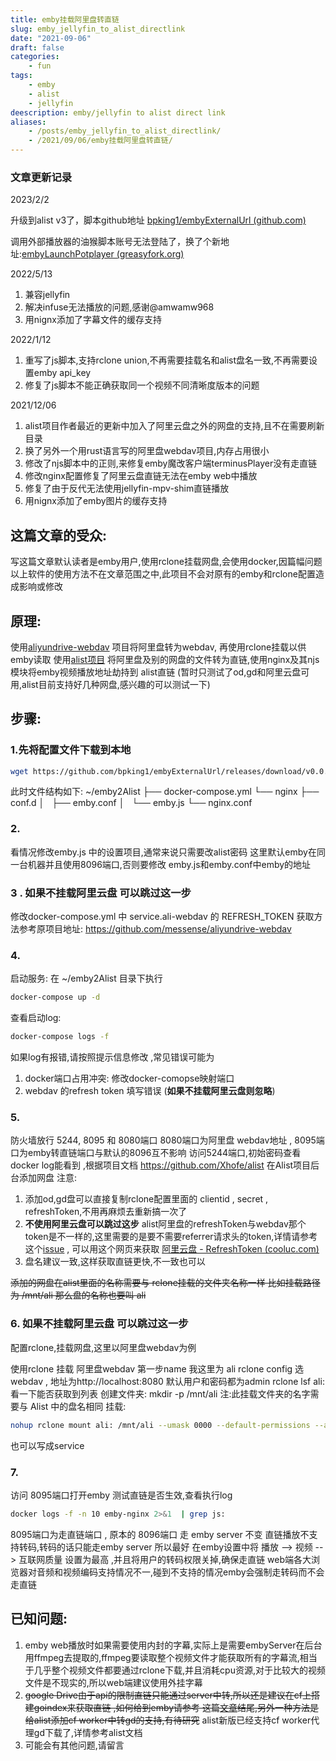 ```yaml
---
title: emby挂载阿里盘转直链
slug: emby_jellyfin_to_alist_directlink
date: "2021-09-06"
draft: false
categories:
    - fun
tags:
    - emby
    - alist
    - jellyfin
deescription: emby/jellyfin to alist direct link
aliases:
    - /posts/emby_jellyfin_to_alist_directlink/
    - /2021/09/06/emby挂载阿里盘转直链/
---
```


### 文章更新记录 
2023/2/2

升级到alist v3了，脚本github地址 [bpking1/embyExternalUrl (github.com)](https://github.com/bpking1/embyExternalUrl)

调用外部播放器的油猴脚本账号无法登陆了，换了个新地址:[embyLaunchPotplayer (greasyfork.org)](https://greasyfork.org/en/scripts/459297-embylaunchpotplayer)

2022/5/13

1. 兼容jellyfin
2. 解决infuse无法播放的问题,感谢@amwamw968
3. 用nignx添加了字幕文件的缓存支持

2022/1/12
1. 重写了js脚本,支持rclone union,不再需要挂载名和alist盘名一致,不再需要设置emby api_key
2. 修复了js脚本不能正确获取同一个视频不同清晰度版本的问题

2021/12/06

1. alist项目作者最近的更新中加入了阿里云盘之外的网盘的支持,且不在需要刷新目录
2. 换了另外一个用rust语言写的阿里盘webdav项目,内存占用很小
3. 修改了njs脚本中的正则,来修复emby魔改客户端terminusPlayer没有走直链
4. 修改nginx配置修复了阿里云盘直链无法在emby web中播放
5. 修复了由于反代无法使用jellyfin-mpv-shim直链播放
6. 用nignx添加了emby图片的缓存支持

## 这篇文章的受众:
写这篇文章默认读者是emby用户,使用rclone挂载网盘,会使用docker,因篇幅问题以上软件的使用方法不在文章范围之中,此项目不会对原有的emby和rclone配置造成影响或修改

## 原理:
使用[aliyundrive-webdav](https://github.com/messense/aliyundrive-webdav) 项目将阿里盘转为webdav, 再使用rclone挂载以供emby读取
使用[alist项目](https://github.com/Xhofe/alist) 将阿里盘及别的网盘的文件转为直链,使用nginx及其njs模块将emby视频播放地址劫持到 alist直链 (暂时只测试了od,gd和阿里云盘可用,alist目前支持好几种网盘,感兴趣的可以测试一下)

## 步骤:

### 1.先将配置文件下载到本地

```bash
wget https://github.com/bpking1/embyExternalUrl/releases/download/v0.0.1/emby2Alist.tar.gz && mkdir -p ~/emby2Alist && tar -xzvf ./emby2Alist.tar.gz -C ~/emby2Alist && cd ~/emby2Alist
```

此时文件结构如下:
~/emby2Alist
├── docker-compose.yml
└── nginx
    ├── conf.d
    │   ├── emby.conf
    │   └── emby.js
    └── nginx.conf

### 2. 
看情况修改emby.js 中的设置项目,通常来说只需要改alist密码
这里默认emby在同一台机器并且使用8096端口,否则要修改 emby.js和emby.conf中emby的地址
### 3 . 如果不挂载阿里云盘 可以跳过这一步
修改docker-compose.yml 中 service.ali-webdav 的 REFRESH_TOKEN
获取方法参考原项目地址: https://github.com/messense/aliyundrive-webdav

### 4. 
启动服务: 在 ~/emby2Alist 目录下执行
```bash
docker-compose up -d
```
查看启动log:
```bash
docker-compose logs -f
```
如果log有报错,请按照提示信息修改 ,常见错误可能为
1. docker端口占用冲突:  修改docker-comopse映射端口
2. webdav 的refresh token 填写错误 (**如果不挂载阿里云盘则忽略**)

### 5. 
防火墙放行 5244, 8095 和 8080端口
8080端口为阿里盘 webdav地址 , 8095端口为emby转直链端口与默认的8096互不影响
访问5244端口,初始密码查看docker log能看到 ,根据项目文档 https://github.com/Xhofe/alist 在Alist项目后台添加网盘 
注意: 

1. 添加od,gd盘可以直接复制rclone配置里面的 clientid , secret , refreshToken,不用再麻烦去重新搞一次了
2. **不使用阿里云盘可以跳过这步**
   alist阿里盘的refreshToken与webdav那个token是不一样的,这里需要的是要不需要referrer请求头的token,详情请参考这个[issue](https://github.com/Xhofe/alist/issues/88) , 可以用这个网页来获取 [阿里云盘 - RefreshToken (cooluc.com)](https://media.cooluc.com/decode_token/) 
3. 盘名建议一致,这样获取直链更快,不一致也可以

~~添加的网盘在alist里面的名称需要与 rclone挂载的文件夹名称一样  比如挂载路径为 /mnt/ali 那么盘的名称也要叫 ali~~

### 6. 如果不挂载阿里云盘 可以跳过这一步
配置rclone,挂载网盘,这里以阿里盘webdav为例

使用rclone 挂载 阿里盘webdav 
第一步name  我这里为 ali
rclone config  选 webdav , 地址为http://localhost:8080 默认用户和密码都为admin
rclone lsf ali:  看一下能否获取到列表
创建文件夹:
mkdir -p /mnt/ali     注:此挂载文件夹的名字需要与 Alist 中的盘名相同
挂载:

```bash
nohup rclone mount ali: /mnt/ali --umask 0000 --default-permissions --allow-non-empty --allow-other --buffer-size 32M --vfs-read-chunk-size 64M --vfs-read-chunk-size-limit 1G &
```
也可以写成service


### 7.

访问 8095端口打开emby 测试直链是否生效,查看执行log
```bash
docker logs -f -n 10 emby-nginx 2>&1  | grep js:
```
8095端口为走直链端口  , 原本的 8096端口 走 emby server 不变
直链播放不支持转码,转码的话只能走emby server
所以最好 在emby设置中将 播放 --> 视频 --> 互联网质量 设置为最高 ,并且将用户的转码权限关掉,确保走直链
web端各大浏览器对音频和视频编码支持情况不一,碰到不支持的情况emby会强制走转码而不会走直链

## 已知问题:
1. emby web播放时如果需要使用内封的字幕,实际上是需要embyServer在后台用ffmpeg去提取的,ffmpeg要读取整个视频文件才能获取所有的字幕流,相当于几乎整个视频文件都要通过rclone下载,并且消耗cpu资源,对于比较大的视频文件是不现实的,所以web端建议使用外挂字幕
2. ~~google Drive由于api的限制直链只能通过server中转,所以还是建议在cf上搭建goindex来获取直链 ,如何给到emby请参考 这篇[文章](https://blog.738888.xyz/2021/09/09/emby%E6%8C%82%E8%BD%BD%E7%BD%91%E7%9B%98%E8%BD%AC%E7%9B%B4%E9%93%BE%E6%92%AD%E6%94%BE/)结尾,另外一种方法是给alist添加cf worker中转gd的支持,有待研究~~
alist新版已经支持cf worker代理gd下载了,详情参考alist文档
3. 可能会有其他问题,请留言
